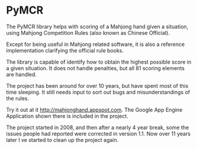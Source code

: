 # PyMCR

The PyMCR library helps with scoring of a Mahjong hand given a situation, using Mahjong Competition Rules (also known as Chinese Official).

Except for being useful in Mahjong related software, it is also a reference implementation clarifying the official rule books.

The library is capable of identify how to obtain the highest possible score in a given situation. It does not handle penalties, but all 81 scoring elements are handled.

The project has been around for over 10 years, but have spent most of this time sleeping. It still needs input to sort out bugs and misunderstandings of the rules.

Try it out at it http://mahjonghand.appspot.com. The Google App Engine Application shown there is included in the project.

The project started in 2008, and then after a nearly 4 year break, some the issues people had reported were corrected in version 1.1. Now over 11 years later I
ve started to clean up the project again. 

